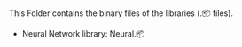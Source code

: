 This Folder contains the binary files of the libraries (.📦 files).

<!-- toc -->
* Neural Network library: Neural.📦
<!-- tocstop -->

